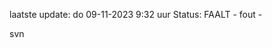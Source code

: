 laatste update: 
do 09-11-2023  9:32   uur 
Status: FAALT - fout - 
<div class="service R">svn</div>